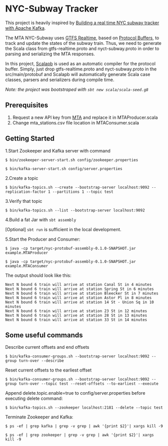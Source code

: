 # NYC-Subway Tracker
This project is heavily inspired by [Building a real time NYC subway tracker with Apache Kafka](https://hackernoon.com/building-a-real-time-nyc-subway-tracker-with-apache-kafka-40d4e09bfe98).

The MTA NYC-Subway uses [GTFS Realtime](https://developers.google.com/transit/gtfs-realtime/), based on [Protocol Buffers](https://developers.google.com/protocol-buffers/), to track and update the states of the subway train. Thus, we need to generate the Scala class from gtfs-realtime.proto and nyct-subway.proto in order to parsing and serializing the MTA responses.

In this project, [Scalapb](https://scalapb.github.io/) is used as an automatic compiler for the protocol buffer. Simply, just drop 
gtfs-realtime.proto and nyct-subway.proto in the src/main/protobuf and Scalapb will automatically generate Scala case classes, parsers and serializers during compile time.

_Note: the project was bootstraped with `sbt new scala/scala-seed.g8`_

## Prerequisites
1. Request a new API key from [MTA](http://datamine.mta.info/feed-documentation) and replace it in MTAProducer.scala
2. Change mta_stations.csv file location in MTAConsumer.scala

## Getting Started

1.Start Zookeeper and Kafka server with command
```
$ bin/zookeeper-server-start.sh config/zookeeper.properties

$ bin/kafka-server-start.sh config/server.properties
```

2.Create a topic 

```
$ bin/kafka-topics.sh --create --bootstrap-server localhost:9092 --replication-factor 1 --partitions 1 --topic test
```
3.Verify that topic 

```
$ bin/kafka-topics.sh --list --bootstrap-server localhost:9092
```

4.Build a fat Jar with `sbt assembly`

[Optional] `sbt run`  is sufficient in the local development.

5.Start the Producer and Consumer:
```
$ java -cp target/nyc-protobuf-assembly-0.1.0-SNAPSHOT.jar example.MTAProducer

$ java -cp target/nyc-protobuf-assembly-0.1.0-SNAPSHOT.jar example.MTAConsumer
```

The output should look like this:

```
Next N bound 6 train will arrive at station Canal St in 4 minutes
Next N bound 6 train will arrive at station Spring St in 6 minutes
Next N bound 6 train will arrive at station Bleecker St in 7 minutes
Next N bound 6 train will arrive at station Astor Pl in 8 minutes
Next N bound 6 train will arrive at station 14 St - Union Sq in 10 minutes
Next N bound 6 train will arrive at station 23 St in 12 minutes
Next N bound 6 train will arrive at station 28 St in 13 minutes
Next N bound 6 train will arrive at station 33 St in 14 minutes
```

## Some useful commands

Describe current offsets and end offsets

```
$ bin/kafka-consumer-groups.sh --bootstrap-server localhost:9092 --group turn-over --describe
```

Reset current offsets to the earliest offset

```
$ bin/kafka-consumer-groups.sh --bootstrap-server localhost:9092 --group turn-over --topic test --reset-offsets --to-earliest --execute
```

Append delete.topic.enable=true to config/server.properties before executing delete command:

```
$ bin/kafka-topics.sh --zookeeper localhost:2181 --delete --topic test
```

Terminate Zookeeper and Kafka:

```
$ ps -ef | grep kafka | grep -v grep | awk '{print $2}'| xargs kill -9

$ ps -ef | grep zookeeper | grep -v grep | awk '{print $2}'| xargs kill -9
```
